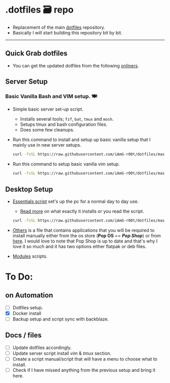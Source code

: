 # .dotfiles 🗃  repo

- Replacement of the main [dotfiles](https://github.com/iAmG-r00t/dotfiles) repository.
- Basically I will start building this repository bit by bit.

---

## Quick Grab dotfiles

- You can get the updated dotfiles from the following [onliners](./quickgrab.md).

## Server Setup 

### Basic Vanilla Bash and VIM setup. 🍽

- Simple basic server set-up script.
  - Installs several tools; `fzf`, `bat`, `tmux` and `mosh`.
  - Setups tmux and bash configuration files.
  - Does some few cleanups.

- Run this command to install and setup up basic vanilla setup that I mainly use in new server setups.

  ```sh
  curl -fsSL https://raw.githubusercontent.com/iAmG-r00t/dotfiles/master/server/servers.sh | bash
  ```
- Run this command to setup basic vanilla vim setup.

  ```sh
  curl -fsSL https://raw.githubusercontent.com/iAmG-r00t/dotfiles/master/server/vim.sh | bash
  ```

## Desktop Setup

- [Essentials script](./desktop/essentials.sh) set's up the pc for a normal day to day use.
	- [Read more](./essentials.md) on what exactly it installs or you read the script.
  ```sh
  curl -fsSL https://raw.githubusercontent.com/iAmG-r00t/dotfiles/master/desktop/essentials.sh | bash
  ```

- [Others](./desktop/others.md) is a file that contains applications that you will be required to install manually either from the os store (**Pop OS** == ***Pop Shop***) or from [here](https://google.com). I would love to note that Pop Shop is up to date and that's why I love it so much and it has two options either flatpak or deb files.

- [Modules](./desktop/modules) scripts.

# To Do:

## on Automation

- [ ] Dotfiles setup.
- [x] Docker install
- [ ] Backup setup and script sync with backblaze.

## Docs / files

- [ ] Update dotfiles accordingly.
- [ ] Update server script install *vim* & *tmux* section.
- [ ] Create a script manual/script that will have a menu to choose what to install.
- [ ] Check if I have missed anything from the previous setup and bring it here.
